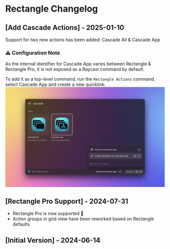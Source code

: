 # Rectangle Changelog

## [Add Cascade Actions] - 2025-01-10

Support for two new actions has been added: Cascade All & Cascade App

### ⚠️ Configuration Note

As the internal identifier for Cascade App varies between Rectangle & Rectangle Pro, it is not exposed as a Raycast command by default.

To add it as a top-level command, run the `Rectangle Actions` command, select Cascade App and create a new quicklink:
![screenshot showing how to add Cascade App command](./media/rectangle-add-cascade-app.png)

## [Rectangle Pro Support] - 2024-07-31

- Rectangle Pro is now supported 🎉
- Action groups in grid view have been reworked based on Rectangle defaults

## [Initial Version] - 2024-06-14
